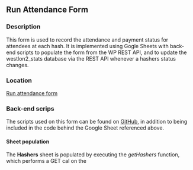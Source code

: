 


## Run Attendance Form
### Description
This form is used to record the attendance and payment status for attendees at each hash.  It is implemented using Gogle Sheets with back-end scripts to populate the form from the WP REST API, and to update the westlon2_stats database via the REST API whenever a hashers status changes.

### Location
[Run attendance form](https://docs.google.com/spreadsheets/d/1K0YOljGE2HHLYWpGt3HI9RvtwQnncWaLmcDvwE-ZFdc/edit#gid=873490598)

### Back-end scrips
The scripts used on this form can be found on [GitHub](https://raw.githubusercontent.com/rajbooth/Hash-Stats/master/code/run_form_scripts.gs), in addition to being included in the code behind the Google Sheet referenced above.

#### Sheet population
The **Hashers** sheet is populated by executing the *getHashers* function, which performs a GET cal on the 
<!--stackedit_data:
eyJoaXN0b3J5IjpbNTkxMjg5MjY4LDEwODI2ODQzNjYsLTE0MT
U1NDU2NzUsLTE5NzExOTUwODgsLTM0NTM0MzU1XX0=
-->